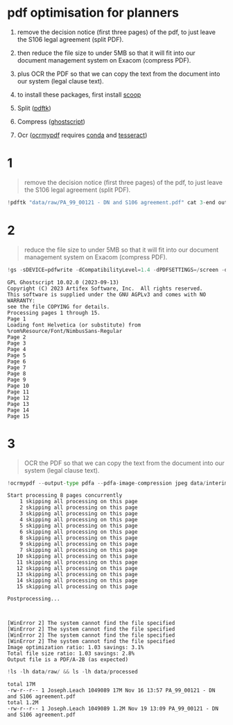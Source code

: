 # pdf optimisation for planners

1. remove the decision notice (first three pages) of the pdf, to just leave the S106 legal agreement (split PDF).
2. then reduce the file size to under 5MB so that it will fit into our document management system on Exacom (compress PDF). 
3. plus OCR the PDF so that we can copy the text from the document into our system (legal clause text).


0. to install these packages, first install [scoop](https://scoop.sh/)
1. Split ([pdftk](https://scoop.sh/#/apps?q=pdftk&id=1baf4b75f78a347f787b20f45816e894392675bc))
2. Compress ([ghostscript](https://scoop.sh/#/apps?q=ghostscript&id=b7c42fc707108f38755f0d1296307889a602edcf))
3. Ocr ([ocrmypdf](https://ocrmypdf.readthedocs.io/en/latest/) requires [conda](https://scoop.sh/#/apps?q=anaconda&id=39e2245fc94826061b94becb2290e1e8a186f196) and [tesseract](https://scoop.sh/#/apps?q=tesseract&id=689900d11e96be93908d2234b27e6e7a1f23baf6))

# 1
> remove the decision notice (first three pages) of the pdf, to just leave the S106 legal agreement (split PDF).



```python
!pdftk "data/raw/PA_99_00121 - DN and S106 agreement.pdf" cat 3-end output "data/interim/split.pdf"
```

# 2
> reduce the file size to under 5MB so that it will fit into our document management system on Exacom (compress PDF). 



```python
!gs -sDEVICE=pdfwrite -dCompatibilityLevel=1.4 -dPDFSETTINGS=/screen -dNOPAUSE -dBATCH -dColorImageResolution=150 -sOutputFile=data/interim/compress.pdf data/interim/split.pdf
```

    GPL Ghostscript 10.02.0 (2023-09-13)
    Copyright (C) 2023 Artifex Software, Inc.  All rights reserved.
    This software is supplied under the GNU AGPLv3 and comes with NO WARRANTY:
    see the file COPYING for details.
    Processing pages 1 through 15.
    Page 1
    Loading font Helvetica (or substitute) from %rom%Resource/Font/NimbusSans-Regular
    Page 2
    Page 3
    Page 4
    Page 5
    Page 6
    Page 7
    Page 8
    Page 9
    Page 10
    Page 11
    Page 12
    Page 13
    Page 14
    Page 15
    

# 3
> OCR the PDF so that we can copy the text from the document into our system (legal clause text).



```python
!ocrmypdf --output-type pdfa --pdfa-image-compression jpeg data/interim/compress.pdf "data/processed/PA_99_00121 - DN and S106 agreement.pdf" --skip-text

```

    
    Start processing 8 pages concurrently
        1 skipping all processing on this page
        2 skipping all processing on this page
        3 skipping all processing on this page
        4 skipping all processing on this page
        5 skipping all processing on this page
        6 skipping all processing on this page
        8 skipping all processing on this page
        9 skipping all processing on this page
        7 skipping all processing on this page
       10 skipping all processing on this page
       11 skipping all processing on this page
       12 skipping all processing on this page
       13 skipping all processing on this page
       14 skipping all processing on this page
       15 skipping all processing on this page
    
    Postprocessing...
    
    
    
    [WinError 2] The system cannot find the file specified
    [WinError 2] The system cannot find the file specified
    [WinError 2] The system cannot find the file specified
    [WinError 2] The system cannot find the file specified
    Image optimization ratio: 1.03 savings: 3.1%
    Total file size ratio: 1.03 savings: 2.8%
    Output file is a PDF/A-2B (as expected)
    


```python
!ls -lh data/raw/ && ls -lh data/processed
```

    total 17M
    -rw-r--r-- 1 Joseph.Leach 1049089 17M Nov 16 13:57 PA_99_00121 - DN and S106 agreement.pdf
    total 1.2M
    -rw-r--r-- 1 Joseph.Leach 1049089 1.2M Nov 19 13:09 PA_99_00121 - DN and S106 agreement.pdf
    
